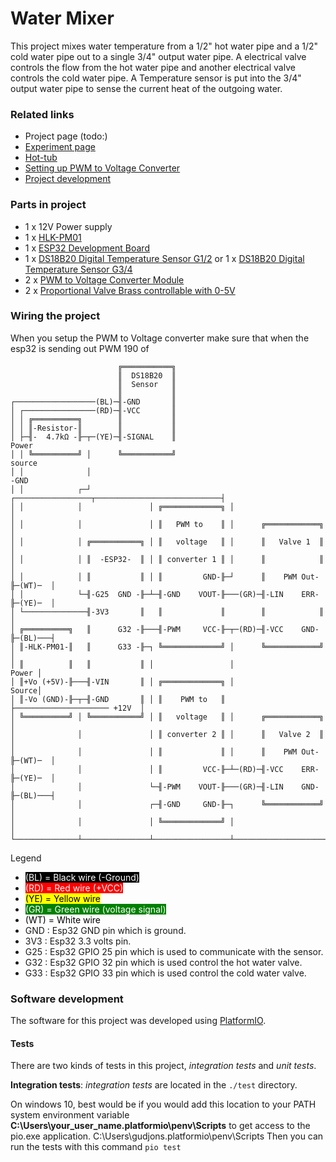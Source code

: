 # Water Mixer

This project mixes water temperature from a 1/2" hot water pipe and a 1/2" cold
water pipe out to a single 3/4" output water pipe.  A electrical valve controls
the flow from the hot water pipe and another electrical valve controls the cold
water pipe.  A Temperature sensor is put into the 3/4" output water pipe to sense
the current heat of the outgoing water.

### Related links

- Project page (todo:)
- [Experiment page]
- [Hot-tub]
- [Setting up PWM to Voltage Converter]
- [Project development]

### Parts in project

- 1 x 12V Power supply
- 1 x [HLK-PM01]
- 1 x [ESP32 Development Board]
- 1 x [DS18B20 Digital Temperature Sensor G1/2] or 1 x [DS18B20 Digital Temperature Sensor G3/4]
- 2 x [PWM to Voltage Converter Module]
- 2 x [Proportional Valve Brass controllable with 0-5V]

### Wiring the project

When you setup the PWM to Voltage converter make sure that when the esp32 is
sending out PWM 190 of

```
                        ╔═══════════╗
                        ║  DS18B20  ║
                        ║  Sensor   ║
                        ║           ║
┌──────────────────(BL)─╢-GND       ║            
│ ┌────────────────(RD)─╢-VCC       ║
│ │ ╔══════════╗        ║           ║
│ │ ║-Resistor-║        ║           ║
│ ├─╢-  4.7kΩ -╟─┬─(YE)─╢-SIGNAL    ║                                      Power
│ │ ╚══════════╝ │      ╚═══════════╝                                     source
│ │              │                                                          -GND
│ │            ┌─┘             ┌─────────────────┬────────────────────────────┤
│ │            │               │ ╔═════════════╗ │                            │
│ │            │               │ ║   PWM to    ║ │      ╔════════════╗        │
│ │            │ ╔═══════════╗ │ ║   voltage   ║ │      ║   Valve 1  ║        │ 
│ │            │ ║  -ESP32-  ║ │ ║ converter 1 ║ │      ║            ║        │
│ │            │ ║           ║ │ ║         GND-╟─┘      ║    PWM Out-╟─(WT)─  │
│ │            └─╢-G25  GND -╟─┴─╢-GND    VOUT-╟───(GR)─╢-LIN    ERR-╟─(YE)─  │
│ └──────────────╢-3V3       ║   ║             ║        ║            ║        │
│ ╔══════════╗   ║      G32 -╟───╢-PWM     VCC-╟─┬─(RD)─╢-VCC    GND-╟─(BL)───┤
│ ║-HLK-PM01-║   ║      G33 -╟─┐ ╚═════════════╝ │      ╚════════════╝        │
│ ║          ║   ║           ║ │                 │                      Power │  
│ ║+Vo (+5V)-╟───╢-VIN       ║ │ ╔═════════════╗ │                      Source│  
│ ║-Vo (GND)-╟─┬─╢-GND       ║ │ ║    PWM to   ║ ├───────────────────── +12V  │
│ ╚══════════╝ │ ╚═══════════╝ │ ║   voltage   ║ │      ╔════════════╗        │
│              │               │ ║ converter 2 ║ │      ║   Valve 2  ║        │
│              │               │ ║             ║ │      ║    PWM Out-╟─(WT)─  │
│              │               │ ║         VCC-╟─┴─(RD)─╢-VCC    ERR-╟─(YE)─  │
│              │               └─╢-PWM    VOUT-╟───(GR)─╢-LIN    GND-╟─(BL)───┤
│              │               ┌─╢-GND     GND-╟─┐      ╚════════════╝        │
│              │               │ ╚═════════════╝ │                            │
└──────────────┴───────────────┴─────────────────┴────────────────────────────┘
```

Legend

- <span style="background: black; color: white">(BL) = Black wire (-Ground)</span>
- <span style="background: red; color: white">(RD) = Red wire (+VCC)</span>
- <span style="background: yellow; color: black">(YE) = Yellow wire</span>
- <span style="background: green; color: white">(GR) = Green wire (voltage signal)</span>
- <span style="background: white; color: black">(WT) = White wire</span>
- GND    : Esp32 GND pin which is ground.
- 3V3    : Esp32 3.3 volts pin.
- G25    : Esp32 GPIO 25 pin which is used to communicate with the sensor.
- G32    : Esp32 GPIO 32 pin which is used control the hot water valve.
- G33    : Esp32 GPIO 33 pin which is used control the cold water valve.

### Software development

The software for this project was developed using [PlatformIO].

#### Tests

There are two kinds of tests in this project, *integration tests* and *unit tests*.

__Integration tests__:
*integration tests* are located in the `./test` directory.

On windows 10, best would be if you would add this location to your PATH system environment variable __C:\Users\your_user_name\.platformio\penv\Scripts__ to get access to the pio.exe application.
C:\Users\gudjons\.platformio\penv\Scripts
Then you can run the tests with this command `pio test`



[HLK-PM01]:https://www.aliexpress.com/item/32504127465.html?spm=a2g0s.9042311.0.0.27424c4dOggB1n
[ESP32 Development Board]:https://www.aliexpress.com/item/32801621054.html?spm=a2g0s.9042311.0.0.27424c4dOggB1n
[DS18B20 Digital Temperature Sensor G1/2]:https://www.aliexpress.com/item/32827650291.html?spm=a2g0s.12269583.0.0.36871f7dTzfCfF
[DS18B20 Digital Temperature Sensor G3/4]:https://www.aliexpress.com/item/32881183992.html?spm=a2g0s.12269583.0.0.43c751fcxDyDbt
[PWM to Voltage Converter Module]:https://www.aliexpress.com/item/4000169156580.html?spm=a2g0s.12269583.0.0.7faa1ca26zCgTQ
[Proportional Valve Brass controllable with 0-5V]:https://www.aliexpress.com/item/33037988030.html?spm=a2g0s.12269583.0.0.49d04a42eL9zNl
[Experiment page]: https://guttih.com/list/project-hottub-temp
[Hot-tub]:http://192.168.1.79/list/project-hottub
[Setting up PWM to Voltage Converter]:docs/Development/PWMToVoltateConverter.md
[cmake]:https://cmake.org/download/#latest
[PlatformIO]:https://platformio.org/
[Project development]: docs/Development/Development.md
